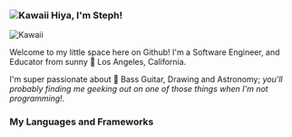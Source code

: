 ### ![Kawaii](https://i78.photobucket.com/albums/j107/Nienna_weeper/Pixels/Music/thc38fb012.gif) Hiya, I'm Steph! 

![Kawaii](https://64.media.tumblr.com/tumblr_mab11hFMGa1roozkr.gif) 

Welcome to my little space here on Github!
I'm a Software Engineer, and Educator from sunny 🌇 Los Angeles, California.

I'm super passionate about 💜 Bass Guitar, Drawing and Astronomy; _you'll probably finding me geeking out on one of those things when I'm not programming!_.

### My Languages and Frameworks
<!--
**smarchante1/smarchante1** is a ✨ _special_ ✨ repository because its `README.md` (this file) appears on your GitHub profile.

Here are some ideas to get you started:

- 🔭 I’m currently working on ...
- 🌱 I’m currently learning ...
- 👯 I’m looking to collaborate on ...
- 🤔 I’m looking for help with ...
- 💬 Ask me about ...
- 📫 How to reach me: ...
- 😄 Pronouns: ...
- ⚡ Fun fact: ...
-->
